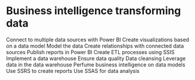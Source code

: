# Business intelligence transforming data

Connect to multiple data sources with Power BI
Create visualizations based on a data model
Model the data
Create relationships with connected data sources
Publish reports in Power BI
Create ETL processes using SSIS
Implement a data warehouse
Ensure data quality
Data cleansing
Leverage data in the data warehouse
Perfume business intelligence on data models
Use SSRS to create reports
Use SSAS for data analysis